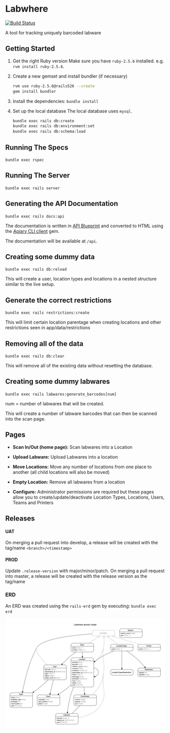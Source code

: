 # Labwhere

[![Build Status](https://travis-ci.com/sanger/labwhere.svg?branch=develop)](https://travis-ci.com/sanger/labwhere)

A tool for tracking uniquely barcoded labware

## Getting Started

1. Get the right Ruby version
Make sure you have `ruby-2.5.6` installed. e.g. `rvm install ruby-2.5.6`.

1. Create a new gemset and install bundler (if necessary)

    ```bash
    rvm use ruby-2.5.6@rails526 --create
    gem install bundler
    ```

1. Install the dependencies: `bundle install`
1. Set up the local database
The local database uses `mysql`.

    ```bash
    bundle exec rails db:create
    bundle exec rails db:environment:set
    bundle exec rails db:schema:load
    ```

## Running The Specs

`bundle exec rspec`

## Running The Server

`bundle exec rails server`

## Generating the API Documentation

`bundle exec rails docs:api`

The documentation is written in [API Blueprint](https://apiblueprint.org/) and converted to HTML
using the [Apiary CLI client](https://github.com/apiaryio/apiary-client) gem.

The documentation will be available at `/api`.

## Creating some dummy data

`bundle exec rails db:reload`

This will create a user, location types and locations in a nested structure similar to the live setup.

## Generate the correct restrictions

`bundle exec rails restrictions:create`

This will limit certain location parentage when creating locations and other restrictions seen in app/data/restrictions

## Removing all of the data

`bundle exec rails db:clear`

This will remove all of the existing data without resetting the database.

## Creating some dummy labwares

`bundle exec rails labwares:generate_barcodes[num]`

num = number of labwares that will be created.

This will create a number of labware barcodes that can then be scanned into the scan page.

## Pages

* **Scan In/Out (home page):** Scan labwares into a Location

* **Upload Labware:** Upload Labwares into a location

* **Move Locations:** Move any number of locations from one place to another (all child locations will also be moved)

* **Empty Location:** Remove all labwares from a location

* **Configure:** Administrator permissions are required but these pages allow you to create/update/deactivate Location Types, Locations, Users, Teams and Printers

## Releases

#### UAT
On merging a pull request into develop, a release will be created with the tag/name `<branch>/<timestamp>`

#### PROD
Update `.release-version` with major/minor/patch. On merging a pull request into master, a release will be created with the release version as the tag/name 

### ERD

An ERD was created using the `rails-erd` gem by executing: `bundle exec erd`

![ERD](erd.jpg "ERD")